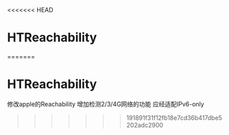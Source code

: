 <<<<<<< HEAD
# HTReachability
=======
# HTReachability
修改apple的Reachability 增加检测2/3/4G网络的功能  应经适配IPv6-only
>>>>>>> 191891f31f12fb18e7cd36b417dbe5202adc2900
